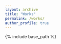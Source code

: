 ```yaml
---
layout: archive
title: "Works"
permalink: /works/
author_profile: true
---
```

{% include base_path %}

